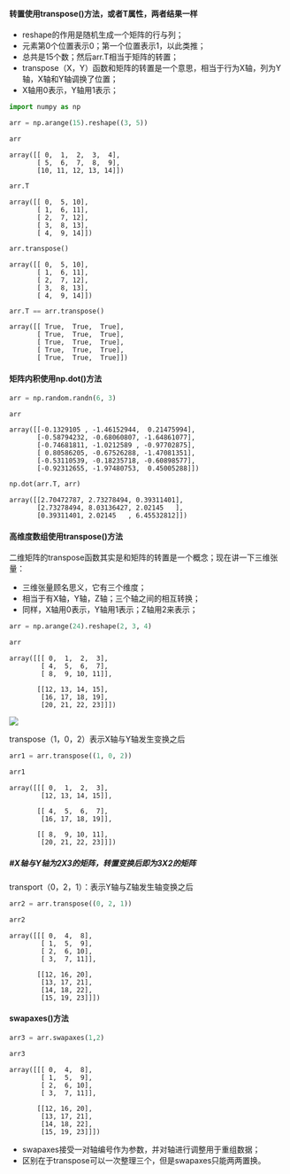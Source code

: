 #### 转置使用transpose()方法，或者T属性，两者结果一样

- reshape的作用是随机生成一个矩阵的行与列；
- 元素第0个位置表示0；第一个位置表示1，以此类推；
- 总共是15个数；然后arr.T相当于矩阵的转置；
- transpose（X，Y）函数和矩阵的转置是一个意思，相当于行为X轴，列为Y轴，X轴和Y轴调换了位置；
- X轴用0表示，Y轴用1表示；


```python
import numpy as np
```


```python
arr = np.arange(15).reshape((3, 5))
```


```python
arr
```




    array([[ 0,  1,  2,  3,  4],
           [ 5,  6,  7,  8,  9],
           [10, 11, 12, 13, 14]])




```python
arr.T
```




    array([[ 0,  5, 10],
           [ 1,  6, 11],
           [ 2,  7, 12],
           [ 3,  8, 13],
           [ 4,  9, 14]])




```python
arr.transpose()
```




    array([[ 0,  5, 10],
           [ 1,  6, 11],
           [ 2,  7, 12],
           [ 3,  8, 13],
           [ 4,  9, 14]])




```python
arr.T == arr.transpose()
```




    array([[ True,  True,  True],
           [ True,  True,  True],
           [ True,  True,  True],
           [ True,  True,  True],
           [ True,  True,  True]])



#### 矩阵内积使用np.dot()方法


```python
arr = np.random.randn(6, 3)
```


```python
arr
```




    array([[-0.1329105 , -1.46152944,  0.21475994],
           [-0.58794232, -0.68060807, -1.64861077],
           [-0.74681811, -1.0212589 , -0.97702875],
           [ 0.80586205, -0.67526288, -1.47081351],
           [-0.53110539, -0.18235718, -0.60898577],
           [-0.92312655, -1.97480753,  0.45005288]])




```python
np.dot(arr.T, arr)
```




    array([[2.70472787, 2.73278494, 0.39311401],
           [2.73278494, 8.03136427, 2.02145   ],
           [0.39311401, 2.02145   , 6.45532812]])



#### 高维度数组使用transpose()方法

二维矩阵的transpose函数其实是和矩阵的转置是一个概念；现在讲一下三维张量：
- 三维张量顾名思义，它有三个维度；
- 相当于有X轴，Y轴，Z轴；三个轴之间的相互转换；
- 同样，X轴用0表示，Y轴用1表示；Z轴用2来表示；


```python
arr = np.arange(24).reshape(2, 3, 4)
```


```python
arr
```




    array([[[ 0,  1,  2,  3],
            [ 4,  5,  6,  7],
            [ 8,  9, 10, 11]],
    
           [[12, 13, 14, 15],
            [16, 17, 18, 19],
            [20, 21, 22, 23]]])



![](https://img2018.cnblogs.com/blog/1619228/201907/1619228-20190722192850516-1692415075.png)

transpose（1，0，2）表示X轴与Y轴发生变换之后


```python
arr1 = arr.transpose((1, 0, 2))
```


```python
arr1
```




    array([[[ 0,  1,  2,  3],
            [12, 13, 14, 15]],
    
           [[ 4,  5,  6,  7],
            [16, 17, 18, 19]],
    
           [[ 8,  9, 10, 11],
            [20, 21, 22, 23]]])



##### #X轴与Y轴为2X3的矩阵，转置变换后即为3X2的矩阵

transport（0，2，1）：表示Y轴与Z轴发生轴变换之后


```python
arr2 = arr.transpose((0, 2, 1))
```


```python
arr2
```




    array([[[ 0,  4,  8],
            [ 1,  5,  9],
            [ 2,  6, 10],
            [ 3,  7, 11]],
    
           [[12, 16, 20],
            [13, 17, 21],
            [14, 18, 22],
            [15, 19, 23]]])



#### swapaxes()方法


```python
arr3 = arr.swapaxes(1,2)
```


```python
arr3
```




    array([[[ 0,  4,  8],
            [ 1,  5,  9],
            [ 2,  6, 10],
            [ 3,  7, 11]],
    
           [[12, 16, 20],
            [13, 17, 21],
            [14, 18, 22],
            [15, 19, 23]]])



- swapaxes接受一对轴编号作为参数，并对轴进行调整用于重组数据；
- 区别在于transpose可以一次整理三个，但是swapaxes只能两两置换。
